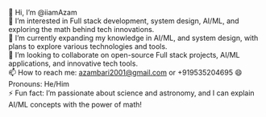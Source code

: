 👋 Hi, I’m @iiamAzam  
👀 I’m interested in Full stack development, system design, AI/ML, and exploring the math behind tech innovations.  
🌱 I’m currently expanding my knowledge in  AI/ML, and system design, with plans to explore various technologies and tools.  
💞️ I’m looking to collaborate on open-source Full stack projects, AI/ML applications, and innovative tech tools.  
📫 How to reach me: azambari2001@gmail.com or +919535204695 
😄 Pronouns: He/Him  
⚡ Fun fact: I’m passionate about science and astronomy, and I can explain AI/ML concepts with the power of math!


<!---
iiamAzam/iiamAzam is a ✨ special ✨ repository because its `README.md` (this file) appears on your GitHub profile.
You can click the Preview link to take a look at your changes.
--->
